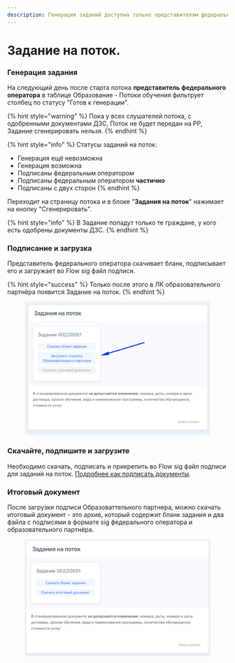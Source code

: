 ```yaml
---
description: Генерация заданий доступна только представителям федерального оператора
---
```


# Задание на поток.

### Генерация задания

На следующий день после старта потока **представитель федерального оператора**  в таблице Образование - Потоки обучения фильтрует столбец по статусу "Готов к генерации".

{% hint style="warning" %}
Пока у всех слушателей потока, с одобренными документами ДЗС, Поток не будет передан на РР, Задание сгенерировать нельзя.
{% endhint %}

{% hint style="info" %}
Статусы заданий на поток:

* Генерация ещё невозможна
* Генерация возможна
* Подписаны федеральным оператором
* Подписаны федеральным оператором **частично**
* Подписаны с двух сторон
{% endhint %}

Переходит на страницу потока и в блоке "**Задания на поток**" нажимает на кнопку "Сгенерировать".

{% hint style="info" %}
В Задание попадут только те граждане, у кого есть одобрены документы ДЗС.
{% endhint %}

### Подписание и загрузка &#x20;

Представитель федерального оператора скачивает бланк, подписывает его и загружает во Flow sig файл подписи.&#x20;

{% hint style="success" %}
Только после этого в ЛК образовательного партнёра появится Задание на поток.
{% endhint %}

<figure><img src="../.gitbook/assets/image (4).png" alt=""><figcaption></figcaption></figure>

### Скачайте, подпишите и загрузите&#x20;

Необходимо скачать, подписать и прикрепить во Flow sig файл подписи для задания на поток.  [Подробнее как подписать документы](../otvechaem-na-chasto-zadavaemye-voprosy/elektronnoe-podpisanie-dokumentov./).

### Итоговый документ

После загрузки подписи Образоваттельного партнера, можно скачать итоговый документ - это архив, который содержит бланк задания и два файла с подписями в формате sig федерального оператора и образовательного партнёра.&#x20;

<figure><img src="../.gitbook/assets/image (9).png" alt=""><figcaption></figcaption></figure>
